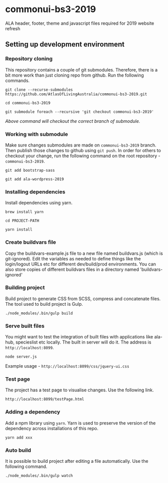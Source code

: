 # commonui-bs3-2019
ALA header, footer, theme and javascript files required for 2019 website refresh

## Setting up development environment

### Repository cloning
This repository contains a couple of git submodules. Therefore, there is a bit more work than just cloning repo from 
github. Run the following commands.
 
`git clone --recurse-submodules https://github.com/AtlasOfLivingAustralia/commonui-bs3-2019.git`

`cd commonui-bs3-2019`

`git submodule foreach --recursive 'git checkout commonui-bs3-2019'`

_Above command will checkout the correct branch of submodule._

### Working with submodule
Make sure changes submodules are made on `commonui-bs3-2019` branch. Then publish those changes to github 
using `git push`. In order for others to checkout your change, run the following command on the root repository - `commonui-bs3-2019`.

`git add bootstrap-sass`

`git add ala-wordpress-2019` 

### Installing dependencies
Install dependencies using yarn.

`brew install yarn`

`cd PROJECT-PATH`

`yarn install`

### Create buildvars file
Copy the buildvars-example.js file to a new file named buildvars.js (which is git-ignored).
Edit the variables as needed to define things like the login/logout URLs etc for different dev/build/prod environments.
You can also store copies of different buildvars files in a directory named 'buildvars-ignored'

### Building project
Build project to generate CSS from SCSS, compress and concatenate files. The tool used to build project is Gulp.

`./node_modules/.bin/gulp build`

### Serve built files
You might want to test the integration of built files with applications like ala-hub, specieslist etc locally. 
The built in server will do it. The address is `http://localhost:8099`.

`node server.js` 

Example usage - `http://localhost:8099/css/jquery-ui.css`

### Test page
The project has a test page to visualise changes. Use the following link.

`http://localhost:8099/testPage.html`

### Adding a dependency
Add a npm library using `yarn`. Yarn is used to preserve the version of the dependency across installations of this repo.

`yarn add xxx`

### Auto build
It is possible to build project after editing a file automatically. Use the following command.

`./node_modules/.bin/gulp watch`

